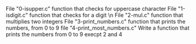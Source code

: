 File "0-isupper.c" function that checks for uppercase character
File "1-isdigit.c" function that checks for a digit \n
File "2-mul.c" function that multiplies two integers
File "3-print_numbers.c" function that prints the numbers, from 0 to 9
file "4-print_most_numbers.c" Write a function that prints the numbers from 0 to 9 execpt 2 and 4 
